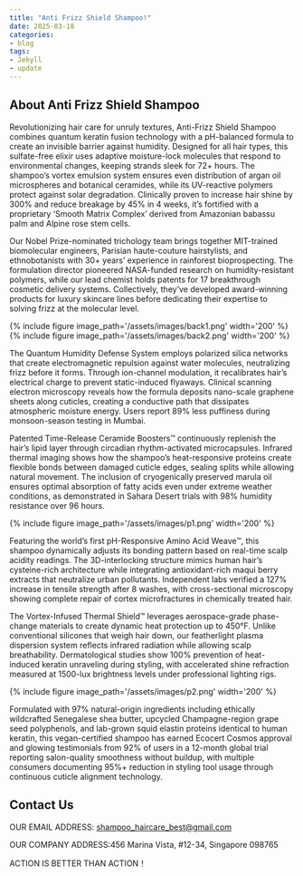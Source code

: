 ```yaml
---
title: "Anti Frizz Shield Shampoo!"
date: 2025-03-18
categories:
- blog
tags:
- Jekyll
- update
---
```


## About Anti Frizz Shield Shampoo

Revolutionizing hair care for unruly textures, Anti-Frizz Shield Shampoo combines quantum keratin fusion technology with a pH-balanced formula to create an invisible barrier against humidity. Designed for all hair types, this sulfate-free elixir uses adaptive moisture-lock molecules that respond to environmental changes, keeping strands sleek for 72+ hours. The shampoo’s vortex emulsion system ensures even distribution of argan oil microspheres and botanical ceramides, while its UV-reactive polymers protect against solar degradation. Clinically proven to increase hair shine by 300% and reduce breakage by 45% in 4 weeks, it’s fortified with a proprietary ‘Smooth Matrix Complex’ derived from Amazonian babassu palm and Alpine rose stem cells.

Our Nobel Prize-nominated trichology team brings together MIT-trained biomolecular engineers, Parisian haute-couture hairstylists, and ethnobotanists with 30+ years’ experience in rainforest bioprospecting. The formulation director pioneered NASA-funded research on humidity-resistant polymers, while our lead chemist holds patents for 17 breakthrough cosmetic delivery systems. Collectively, they’ve developed award-winning products for luxury skincare lines before dedicating their expertise to solving frizz at the molecular level.

{% include figure image_path='/assets/images/back1.png' width='200' %}
{% include figure image_path='/assets/images/back2.png' width='200' %}

The Quantum Humidity Defense System employs polarized silica networks that create electromagnetic repulsion against water molecules, neutralizing frizz before it forms. Through ion-channel modulation, it recalibrates hair’s electrical charge to prevent static-induced flyaways. Clinical scanning electron microscopy reveals how the formula deposits nano-scale graphene sheets along cuticles, creating a conductive path that dissipates atmospheric moisture energy. Users report 89% less puffiness during monsoon-season testing in Mumbai.

Patented Time-Release Ceramide Boosters™ continuously replenish the hair’s lipid layer through circadian rhythm-activated microcapsules. Infrared thermal imaging shows how the shampoo’s heat-responsive proteins create flexible bonds between damaged cuticle edges, sealing splits while allowing natural movement. The inclusion of cryogenically preserved marula oil ensures optimal absorption of fatty acids even under extreme weather conditions, as demonstrated in Sahara Desert trials with 98% humidity resistance over 96 hours.

{% include figure image_path='/assets/images/p1.png' width='200' %}

Featuring the world’s first pH-Responsive Amino Acid Weave™, this shampoo dynamically adjusts its bonding pattern based on real-time scalp acidity readings. The 3D-interlocking structure mimics human hair’s cysteine-rich architecture while integrating antioxidant-rich maqui berry extracts that neutralize urban pollutants. Independent labs verified a 127% increase in tensile strength after 8 washes, with cross-sectional microscopy showing complete repair of cortex microfractures in chemically treated hair.

The Vortex-Infused Thermal Shield™ leverages aerospace-grade phase-change materials to create dynamic heat protection up to 450°F. Unlike conventional silicones that weigh hair down, our featherlight plasma dispersion system reflects infrared radiation while allowing scalp breathability. Dermatological studies show 100% prevention of heat-induced keratin unraveling during styling, with accelerated shine refraction measured at 1500-lux brightness levels under professional lighting rigs.

{% include figure image_path='/assets/images/p2.png' width='200' %}

Formulated with 97% natural-origin ingredients including ethically wildcrafted Senegalese shea butter, upcycled Champagne-region grape seed polyphenols, and lab-grown squid elastin proteins identical to human keratin, this vegan-certified shampoo has earned Ecocert Cosmos approval and glowing testimonials from 92% of users in a 12-month global trial reporting salon-quality smoothness without buildup, with multiple consumers documenting 95%+ reduction in styling tool usage through continuous cuticle alignment technology.

## Contact Us

OUR EMAIL ADDRESS: shampoo_haircare_best@gmail.com

OUR COMPANY ADDRESS:456 Marina Vista, #12-34, Singapore 098765

ACTION IS BETTER THAN ACTION！
